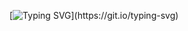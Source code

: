 <div>
  
[![Typing SVG](https://readme-typing-svg.herokuapp.com?font=Fira+Code&pause=1000&color=FF6897&width=435&lines=Hello,+I+am+Yasmin+Kanoshiki!;But+you+can+call+me+Yas+;I'm+21+years+old;I'm+a+Data+Science+Student;Welcome+to+my+profile!)](https://git.io/typing-svg)
</div>

<!--
<div> 
  <H1>Social Media </H1>
  <a href="https://instagram.com/yasminkanoshiki" target="_blank"><img src="https://skillicons.dev/icons?i=instagram" target="_blank"/></a>
  <a href = "mailto:yasmin_lie@outlook.com"><img src="https://skillicons.dev/icons?i=gmail" target="_blank"/></a>
  <a href="https://www.linkedin.com/in/yasminkanoshiki" target="_blank"><img src="https://skillicons.dev/icons?i=linkedin" target="_blank"></a> 
</div>

<!--
**yasminkanoshiki/yasminkanoshiki** is a ✨ _special_ ✨ repository because its `README.md` (this file) appears on your GitHub profile.

Here are some ideas to get you started:

- 🔭 I’m currently working on ...
- 🌱 I’m currently learning ...
- 👯 I’m looking to collaborate on ...
- 🤔 I’m looking for help with ...
- 💬 Ask me about ...
- 📫 How to reach me: ...
- 😄 Pronouns: ...
- ⚡ Fun fact: ...
-->
